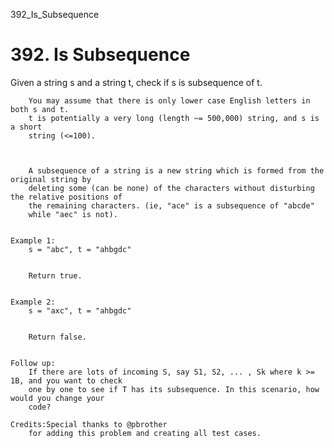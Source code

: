 392_Is_Subsequence
# 392. Is Subsequence

Given a string s and a string t, check if s is subsequence of t.
    

    
        You may assume that there is only lower case English letters in both s and t.
        t is potentially a very long (length ~= 500,000) string, and s is a short
        string (<=100).
    

    
        A subsequence of a string is a new string which is formed from the original string by
        deleting some (can be none) of the characters without disturbing the relative positions of
        the remaining characters. (ie, "ace" is a subsequence of "abcde"
        while "aec" is not).
    

    Example 1:
        s = "abc", t = "ahbgdc"
    
    
        Return true.
    

    Example 2:
        s = "axc", t = "ahbgdc"
    
    
        Return false.
    

    Follow up:
        If there are lots of incoming S, say S1, S2, ... , Sk where k >= 1B, and you want to check
        one by one to see if T has its subsequence. In this scenario, how would you change your
        code?

    Credits:Special thanks to @pbrother
        for adding this problem and creating all test cases.